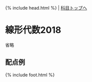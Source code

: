 {% include head.html %} | <a href="{{page.dir}}/index.md">科目トップへ</a>

# 線形代数2018
省略

## 配点例

{% include foot.html %}